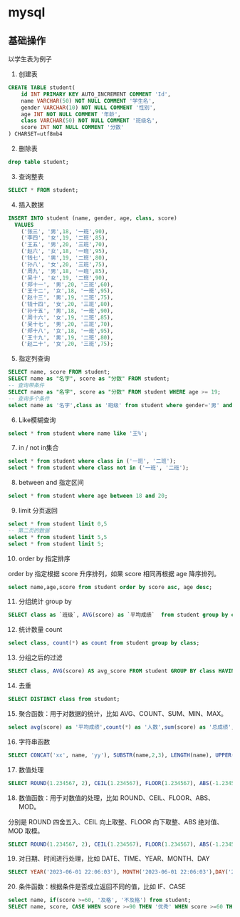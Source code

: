 # mysql

## 基础操作

以学生表为例子


1. 创建表 
``` sql
CREATE TABLE student(
    id INT PRIMARY KEY AUTO_INCREMENT COMMENT 'Id',
    name VARCHAR(50) NOT NULL COMMENT '学生名',
    gender VARCHAR(10) NOT NULL COMMENT '性别',
    age INT NOT NULL COMMENT '年龄',
    class VARCHAR(50) NOT NULL COMMENT '班级名',
    score INT NOT NULL COMMENT '分数'
) CHARSET=utf8mb4

```


2. 删除表
``` sql
drop table student;
```

3. 查询整表
``` sql
SELECT * FROM student;
```

4. 插入数据
``` sql
INSERT INTO student (name, gender, age, class, score)
  VALUES 
    ('张三', '男',18, '一班',90),
    ('李四', '女',19, '二班',85),
    ('王五', '男',20, '三班',70),
    ('赵六', '女',18, '一班',95),
    ('钱七', '男',19, '二班',80),
    ('孙八', '女',20, '三班',75),
    ('周九', '男',18, '一班',85),
    ('吴十', '女',19, '二班',90),
    ('郑十一', '男',20, '三班',60),
    ('王十二', '女',18, '一班',95),
    ('赵十三', '男',19, '二班',75),
    ('钱十四', '女',20, '三班',80),
    ('孙十五', '男',18, '一班',90),
    ('周十六', '女',19, '二班',85),
    ('吴十七', '男',20, '三班',70),
    ('郑十八', '女',18, '一班',95),
    ('王十九', '男',19, '二班',80),
    ('赵二十', '女',20, '三班',75);
```

5. 指定列查询

``` sql
SELECT name, score FROM student;
SELECT name as "名字", score as "分数" FROM student;
-- 查询带条件
SELECT name as "名字", score as "分数" FROM student WHERE age >= 19;
-- 查询多个条件
select name as '名字',class as '班级' from student where gender='男' and score >= 90;
```

6. Like模糊查询

``` sql
select * from student where name like '王%';
```

7. in / not in集合

``` sql
select * from student where class in ('一班', '二班');
select * from student where class not in ('一班', '二班');
```

8. between and 指定区间

``` sql
select * from student where age between 18 and 20;
```

9. limit 分页返回

``` sql
select * from student limit 0,5
-- 第二页的数据
select * from student limit 5,5
select * from student limit 5;
```


10. order by 指定排序

order by 指定根据 score 升序排列，如果 score 相同再根据 age 降序排列。
``` sql
select name,age,score from student order by score asc, age desc;
```

11. 分组统计 group by

```sql
SELECT class as `班级`, AVG(score) as `平均成绩`  from student group by class order by `平均成绩` DESC;
```


12. 统计数量 count 

```sql
select class, count(*) as count from student group by class;
```

13. 分组之后的过滤


``` sql
SELECT class, AVG(score) AS avg_score FROM student GROUP BY class HAVING avg_score > 90;
```

14. 去重

``` sql
SELECT DISTINCT class from student;
```

15. 聚合函数：用于对数据的统计，比如 AVG、COUNT、SUM、MIN、MAX。

``` sql
select avg(score) as '平均成绩',count(*) as '人数',sum(score) as '总成绩',min(score) as '最低分', max(score) as '最高分' from student 

```


16. 字符串函数

``` sql
SELECT CONCAT('xx', name, 'yy'), SUBSTR(name,2,3), LENGTH(name), UPPER('aa'), LOWER('TT') FROM student;
```


17. 数值处理

``` sql
SELECT ROUND(1.234567, 2), CEIL(1.234567), FLOOR(1.234567), ABS(-1.234567), MOD(5, 2);
```


18. 数值函数：用于对数值的处理，比如 ROUND、CEIL、FLOOR、ABS、MOD。

分别是 ROUND 四舍五入、CEIL 向上取整、FLOOR 向下取整、ABS 绝对值、MOD 取模。

``` sql
SELECT ROUND(1.234567, 2), CEIL(1.234567), FLOOR(1.234567), ABS(-1.234567), MOD(5, 2);
```

19. 对日期、时间进行处理，比如 DATE、TIME、YEAR、MONTH、DAY

``` sql
SELECT YEAR('2023-06-01 22:06:03'), MONTH('2023-06-01 22:06:03'),DAY('2023-06-01 22:06:03'),DATE('2023-06-01 22:06:03'), TIME('2023-06-01 22:06:03');

```

20. 条件函数：根据条件是否成立返回不同的值，比如 IF、CASE

``` sql
select name, if(score >=60, '及格', '不及格') from student;
SELECT name, score, CASE WHEN score >=90 THEN '优秀' WHEN score >=60 THEN '良好'ELSE '差' END AS '档次' FROM student;

```